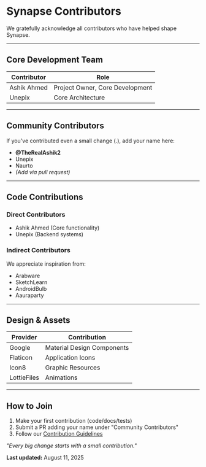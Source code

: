 # Synapse Contributors

We gratefully acknowledge all contributors who have helped shape Synapse.

---

## Core Development Team

| Contributor       | Role                          |
|-------------------|-------------------------------|
| Ashik Ahmed       | Project Owner, Core Development |
| Unepix            | Core Architecture            |

---

## Community Contributors

If you've contributed even a small change (.), add your name here:  

- **@TheRealAshik2**
- Unepix
- Naurto
- *(Add via pull request)*  

---

## Code Contributions

### Direct Contributors
- Ashik Ahmed (Core functionality)
- Unepix (Backend systems)

### Indirect Contributors
We appreciate inspiration from:
- Arabware
- SketchLearn  
- AndroidBulb  
- Aauraparty

---

## Design & Assets

| Provider          | Contribution                 |
|-------------------|------------------------------|
| Google            | Material Design Components   |
| Flaticon          | Application Icons            |
| Icon8             | Graphic Resources            |
| LottieFiles       | Animations                   |

---

## How to Join

1. Make your first contribution (code/docs/tests)
2. Submit a PR adding your name under "Community Contributors"
3. Follow our [Contribution Guidelines](CONTRIBUTING.md)

*"Every big change starts with a small contribution."*

**Last updated:** August 11, 2025